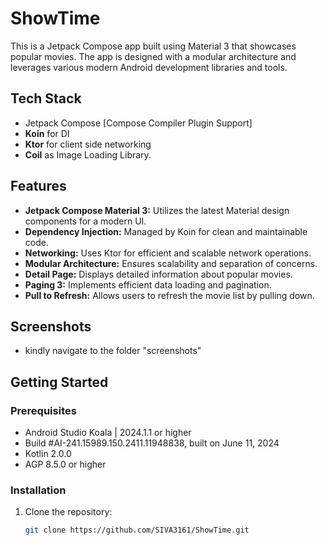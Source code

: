 # ShowTime

This is a Jetpack Compose app built using Material 3 that showcases popular movies. The app is 
designed with a modular architecture and leverages various modern Android development libraries
and tools.

## Tech Stack

- Jetpack Compose [Compose Compiler Plugin Support]
- **Koin** for DI
- **Ktor** for client side networking
- **Coil** as Image Loading Library.

## Features

- **Jetpack Compose Material 3:** Utilizes the latest Material design components for a modern UI.
- **Dependency Injection:** Managed by Koin for clean and maintainable code.
- **Networking:** Uses Ktor for efficient and scalable network operations.
- **Modular Architecture:** Ensures scalability and separation of concerns.
- **Detail Page:** Displays detailed information about popular movies.
- **Paging 3:** Implements efficient data loading and pagination.
- **Pull to Refresh:** Allows users to refresh the movie list by pulling down.

## Screenshots

- kindly navigate to the folder "screenshots"

## Getting Started

### Prerequisites

- Android Studio Koala | 2024.1.1 or higher
- Build #AI-241.15989.150.2411.11948838, built on June 11, 2024
- Kotlin 2.0.0 
- AGP 8.5.0 or higher

### Installation

1. Clone the repository:
   ```bash
   git clone https://github.com/SIVA3161/ShowTime.git

